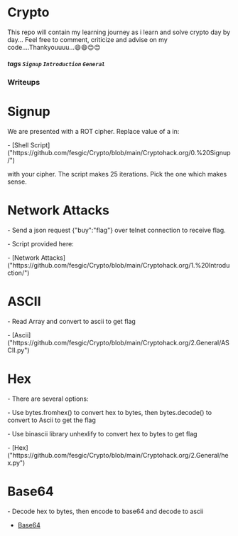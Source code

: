 # Crypto
This repo will contain my learning journey as i learn and solve crypto day by day...
Feel free to comment, criticize and advise on my code....Thankyouuuu...😄😄😊😊
##### tags `Signup` `Introduction` `General`
### Writeups

<h1>Signup</h1>
<p>We are presented with a ROT cipher. Replace value of a in:</p>
- [Shell Script]("https://github.com/fesgic/Crypto/blob/main/Cryptohack.org/0.%20Signup/")
<p>with your cipher. The script makes 25 iterations. Pick the one which makes sense.</p>

<h1>Network Attacks</h1>
<p>- Send a json request {"buy":"flag"} over telnet connection to receive flag.</p>
<p>- Script provided here:</p>
- [Network Attacks]("https://github.com/fesgic/Crypto/blob/main/Cryptohack.org/1.%20Introduction/")

<h1>ASCII</h1>
<p>- Read Array and convert to ascii to get flag</p>
- [Ascii]("https://github.com/fesgic/Crypto/blob/main/Cryptohack.org/2.General/ASCII.py")

<h1>Hex</h1>
<p>- There are several options:
<p>- Use bytes.fromhex() to convert hex to bytes, then bytes.decode() to convert to Ascii to get the flag</p>
<p>- Use binascii library unhexlify to convert hex to bytes to get flag</p>
- [Hex]("https://github.com/fesgic/Crypto/blob/main/Cryptohack.org/2.General/hex.py")

<h1>Base64</h1>
<p>- Decode hex to bytes, then encode to base64 and decode to ascii</p>

- [Base64]("https://github.com/fesgic/Crypto/blob/main/Cryptohack.org/2.General/encodebase.py")
